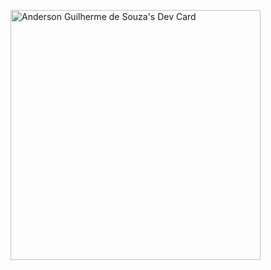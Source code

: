 <a href="https://app.daily.dev/kraoolyh"><img src="https://api.daily.dev/devcards/e6138e6c09b04fb49f8f0fec91b78f50.png?r=eue" width="400" alt="Anderson Guilherme de Souza's Dev Card"/></a>
